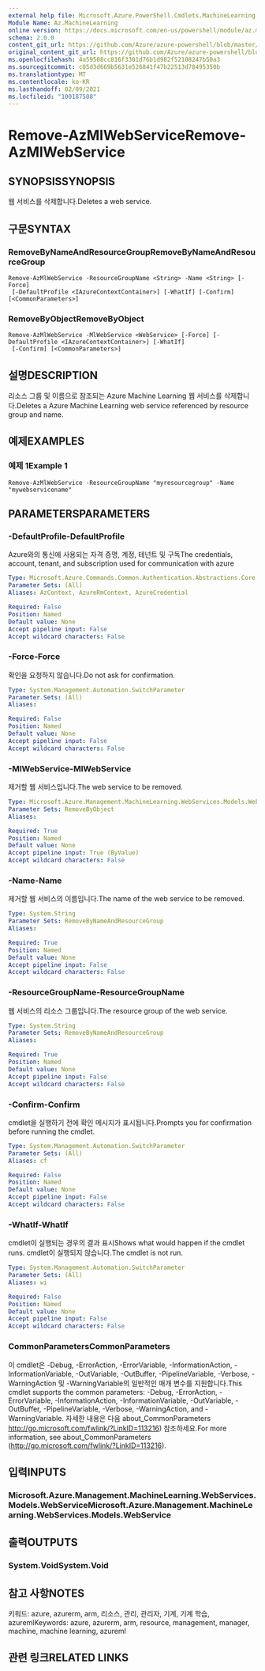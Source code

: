 ```yaml
---
external help file: Microsoft.Azure.PowerShell.Cmdlets.MachineLearning.dll-Help.xml
Module Name: Az.MachineLearning
online version: https://docs.microsoft.com/en-us/powershell/module/az.machinelearning/remove-azmlwebservice
schema: 2.0.0
content_git_url: https://github.com/Azure/azure-powershell/blob/master/src/MachineLearning/MachineLearning/help/Remove-AzMlWebService.md
original_content_git_url: https://github.com/Azure/azure-powershell/blob/master/src/MachineLearning/MachineLearning/help/Remove-AzMlWebService.md
ms.openlocfilehash: 4a59508cc816f3301d76b1d982f52108247b50a3
ms.sourcegitcommit: c05d3d669b5631e526841f47b22513d78495350b
ms.translationtype: MT
ms.contentlocale: ko-KR
ms.lasthandoff: 02/09/2021
ms.locfileid: "100187508"
---
```

# <span data-ttu-id="b9678-101">Remove-AzMlWebService</span><span class="sxs-lookup"><span data-stu-id="b9678-101">Remove-AzMlWebService</span></span>

## <span data-ttu-id="b9678-102">SYNOPSIS</span><span class="sxs-lookup"><span data-stu-id="b9678-102">SYNOPSIS</span></span>
<span data-ttu-id="b9678-103">웹 서비스를 삭제합니다.</span><span class="sxs-lookup"><span data-stu-id="b9678-103">Deletes a web service.</span></span>

## <span data-ttu-id="b9678-104">구문</span><span class="sxs-lookup"><span data-stu-id="b9678-104">SYNTAX</span></span>

### <span data-ttu-id="b9678-105">RemoveByNameAndResourceGroup</span><span class="sxs-lookup"><span data-stu-id="b9678-105">RemoveByNameAndResourceGroup</span></span>
```
Remove-AzMlWebService -ResourceGroupName <String> -Name <String> [-Force]
 [-DefaultProfile <IAzureContextContainer>] [-WhatIf] [-Confirm] [<CommonParameters>]
```

### <span data-ttu-id="b9678-106">RemoveByObject</span><span class="sxs-lookup"><span data-stu-id="b9678-106">RemoveByObject</span></span>
```
Remove-AzMlWebService -MlWebService <WebService> [-Force] [-DefaultProfile <IAzureContextContainer>] [-WhatIf]
 [-Confirm] [<CommonParameters>]
```

## <span data-ttu-id="b9678-107">설명</span><span class="sxs-lookup"><span data-stu-id="b9678-107">DESCRIPTION</span></span>
<span data-ttu-id="b9678-108">리소스 그룹 및 이름으로 참조되는 Azure Machine Learning 웹 서비스를 삭제합니다.</span><span class="sxs-lookup"><span data-stu-id="b9678-108">Deletes a Azure Machine Learning web service referenced by resource group and name.</span></span>

## <span data-ttu-id="b9678-109">예제</span><span class="sxs-lookup"><span data-stu-id="b9678-109">EXAMPLES</span></span>

### <span data-ttu-id="b9678-110">예제 1</span><span class="sxs-lookup"><span data-stu-id="b9678-110">Example 1</span></span>
```
Remove-AzMlWebService -ResourceGroupName "myresourcegroup" -Name "mywebservicename"
```

## <span data-ttu-id="b9678-111">PARAMETERS</span><span class="sxs-lookup"><span data-stu-id="b9678-111">PARAMETERS</span></span>

### <span data-ttu-id="b9678-112">-DefaultProfile</span><span class="sxs-lookup"><span data-stu-id="b9678-112">-DefaultProfile</span></span>
<span data-ttu-id="b9678-113">Azure와의 통신에 사용되는 자격 증명, 계정, 테넌트 및 구독</span><span class="sxs-lookup"><span data-stu-id="b9678-113">The credentials, account, tenant, and subscription used for communication with azure</span></span>

```yaml
Type: Microsoft.Azure.Commands.Common.Authentication.Abstractions.Core.IAzureContextContainer
Parameter Sets: (All)
Aliases: AzContext, AzureRmContext, AzureCredential

Required: False
Position: Named
Default value: None
Accept pipeline input: False
Accept wildcard characters: False
```

### <span data-ttu-id="b9678-114">-Force</span><span class="sxs-lookup"><span data-stu-id="b9678-114">-Force</span></span>
<span data-ttu-id="b9678-115">확인을 요청하지 않습니다.</span><span class="sxs-lookup"><span data-stu-id="b9678-115">Do not ask for confirmation.</span></span>

```yaml
Type: System.Management.Automation.SwitchParameter
Parameter Sets: (All)
Aliases:

Required: False
Position: Named
Default value: None
Accept pipeline input: False
Accept wildcard characters: False
```

### <span data-ttu-id="b9678-116">-MlWebService</span><span class="sxs-lookup"><span data-stu-id="b9678-116">-MlWebService</span></span>
<span data-ttu-id="b9678-117">제거할 웹 서비스입니다.</span><span class="sxs-lookup"><span data-stu-id="b9678-117">The web service to be removed.</span></span>

```yaml
Type: Microsoft.Azure.Management.MachineLearning.WebServices.Models.WebService
Parameter Sets: RemoveByObject
Aliases:

Required: True
Position: Named
Default value: None
Accept pipeline input: True (ByValue)
Accept wildcard characters: False
```

### <span data-ttu-id="b9678-118">-Name</span><span class="sxs-lookup"><span data-stu-id="b9678-118">-Name</span></span>
<span data-ttu-id="b9678-119">제거할 웹 서비스의 이름입니다.</span><span class="sxs-lookup"><span data-stu-id="b9678-119">The name of the web service to be removed.</span></span>

```yaml
Type: System.String
Parameter Sets: RemoveByNameAndResourceGroup
Aliases:

Required: True
Position: Named
Default value: None
Accept pipeline input: False
Accept wildcard characters: False
```

### <span data-ttu-id="b9678-120">-ResourceGroupName</span><span class="sxs-lookup"><span data-stu-id="b9678-120">-ResourceGroupName</span></span>
<span data-ttu-id="b9678-121">웹 서비스의 리소스 그룹입니다.</span><span class="sxs-lookup"><span data-stu-id="b9678-121">The resource group of the web service.</span></span>

```yaml
Type: System.String
Parameter Sets: RemoveByNameAndResourceGroup
Aliases:

Required: True
Position: Named
Default value: None
Accept pipeline input: False
Accept wildcard characters: False
```

### <span data-ttu-id="b9678-122">-Confirm</span><span class="sxs-lookup"><span data-stu-id="b9678-122">-Confirm</span></span>
<span data-ttu-id="b9678-123">cmdlet을 실행하기 전에 확인 메시지가 표시됩니다.</span><span class="sxs-lookup"><span data-stu-id="b9678-123">Prompts you for confirmation before running the cmdlet.</span></span>

```yaml
Type: System.Management.Automation.SwitchParameter
Parameter Sets: (All)
Aliases: cf

Required: False
Position: Named
Default value: None
Accept pipeline input: False
Accept wildcard characters: False
```

### <span data-ttu-id="b9678-124">-WhatIf</span><span class="sxs-lookup"><span data-stu-id="b9678-124">-WhatIf</span></span>
<span data-ttu-id="b9678-125">cmdlet이 실행되는 경우의 결과 표시</span><span class="sxs-lookup"><span data-stu-id="b9678-125">Shows what would happen if the cmdlet runs.</span></span>
<span data-ttu-id="b9678-126">cmdlet이 실행되지 않습니다.</span><span class="sxs-lookup"><span data-stu-id="b9678-126">The cmdlet is not run.</span></span>

```yaml
Type: System.Management.Automation.SwitchParameter
Parameter Sets: (All)
Aliases: wi

Required: False
Position: Named
Default value: None
Accept pipeline input: False
Accept wildcard characters: False
```

### <span data-ttu-id="b9678-127">CommonParameters</span><span class="sxs-lookup"><span data-stu-id="b9678-127">CommonParameters</span></span>
<span data-ttu-id="b9678-128">이 cmdlet은 -Debug, -ErrorAction, -ErrorVariable, -InformationAction, -InformationVariable, -OutVariable, -OutBuffer, -PipelineVariable, -Verbose, -WarningAction 및 -WarningVariable의 일반적인 매개 변수를 지원합니다.</span><span class="sxs-lookup"><span data-stu-id="b9678-128">This cmdlet supports the common parameters: -Debug, -ErrorAction, -ErrorVariable, -InformationAction, -InformationVariable, -OutVariable, -OutBuffer, -PipelineVariable, -Verbose, -WarningAction, and -WarningVariable.</span></span> <span data-ttu-id="b9678-129">자세한 내용은 다음 about_CommonParameters http://go.microsoft.com/fwlink/?LinkID=113216) 참조하세요.</span><span class="sxs-lookup"><span data-stu-id="b9678-129">For more information, see about_CommonParameters (http://go.microsoft.com/fwlink/?LinkID=113216).</span></span>

## <span data-ttu-id="b9678-130">입력</span><span class="sxs-lookup"><span data-stu-id="b9678-130">INPUTS</span></span>

### <span data-ttu-id="b9678-131">Microsoft.Azure.Management.MachineLearning.WebServices.Models.WebService</span><span class="sxs-lookup"><span data-stu-id="b9678-131">Microsoft.Azure.Management.MachineLearning.WebServices.Models.WebService</span></span>

## <span data-ttu-id="b9678-132">출력</span><span class="sxs-lookup"><span data-stu-id="b9678-132">OUTPUTS</span></span>

### <span data-ttu-id="b9678-133">System.Void</span><span class="sxs-lookup"><span data-stu-id="b9678-133">System.Void</span></span>

## <span data-ttu-id="b9678-134">참고 사항</span><span class="sxs-lookup"><span data-stu-id="b9678-134">NOTES</span></span>
<span data-ttu-id="b9678-135">키워드: azure, azurerm, arm, 리소스, 관리, 관리자, 기계, 기계 학습, azureml</span><span class="sxs-lookup"><span data-stu-id="b9678-135">Keywords: azure, azurerm, arm, resource, management, manager, machine, machine learning, azureml</span></span>

## <span data-ttu-id="b9678-136">관련 링크</span><span class="sxs-lookup"><span data-stu-id="b9678-136">RELATED LINKS</span></span>
